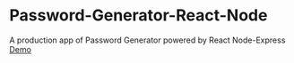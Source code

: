 # Password-Generator-React-Node
A production app of Password Generator powered by React Node-Express
[Demo](https://password-generator-react.herokuapp.com/)
